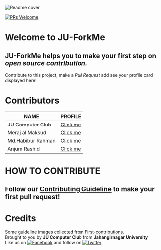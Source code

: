 ![Readme cover](howto/JU-ForkMe.png "JUForkMe Cover")

[![PRs Welcome](https://img.shields.io/badge/PRs-welcome-brightgreen.svg?style=flat-square)](https://github.com/JU-Computer-Club/JU-ForkMe/blob/master/CONTRIBUTING.md) 

# Welcome to JU-ForkMe
## **JU-ForkMe** helps you to make your first step on *open source contribution.* 
Contribute to this project, make a *Pull Request* add see your profile card displayed here!

# Contributors 

| **NAME**           | **PROFILE**                                                                                   |
|--------------------|-----------------------------------------------------------------------------------------------|
| JU Computer Club | [Click me](Contributors/example.md) |
| Meraj al Maksud | [Click me](Contributors/example2.md) |
| Md.Habibur Rahman | [Click me](Contributors/Habib_contribution.md) |
| Anjum Rashid | [Click me](Contributors/anjum-rashid.md) |

#  HOW TO CONTRIBUTE

## Follow our [Contributing Guideline](CONTRIBUTING.md) to make your first pull request!
  
# Credits
Some guideline images collected from [First-contributions](https://github.com/firstcontributions/first-contributions). <br> 
Brought to you by **JU Computer Club** from **Jahangirnagar University**<br>
Like us on [![Facebook](https://i.imgur.com/fep1WsG.png)](https://www.facebook.com/jucomputerclub) and follow on [![Twitter](https://i.imgur.com/wWzX9uB.png)](https://twitter.com/JUComputerClub)<br>
